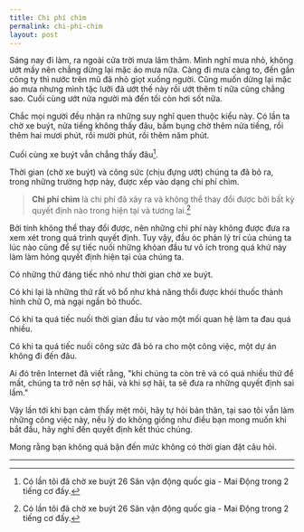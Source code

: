 ```yaml
---
title: Chi phí chìm
permalink: chi-phi-chim
layout: post
---
```


Sáng nay đi làm, ra  ngoài cửa trời mưa lâm thâm. Mình nghĩ mưa nhỏ, không ướt mấy nên chẳng dừng lại mặc áo mưa nữa. Càng đi mưa càng to, đến gần công ty thì nước trên mũ đã nhỏ giọt xuống người. Cũng muốn dừng lại mặc áo mưa nhưng mình tặc lưỡi đã ướt thế này rồi ướt thêm tí nữa cũng chẳng sao. Cuối cùng ướt nửa người mà đến tối còn hơi sốt nữa.

Chắc mọi người đều nhận ra những suy nghĩ quen thuộc kiểu này. Có lần ta chờ xe buýt, nửa tiếng không thấy đâu, bấm bụng chờ thêm nửa tiếng, rồi thêm hai mươi phút, rồi mười phút, rồi thêm năm phút.

Cuối cùng xe buýt vẫn chẳng thấy đâu[^n].

Thời gian (chờ xe buýt) và công sức (chịu đựng ướt) chúng ta đã bỏ ra, trong những trường hợp này, được xếp vào dạng chi phí chìm.

> **Chi phí chìm** là chi phí đã xảy ra và không thể thay đổi được bởi bất kỳ quyết định nào trong hiện tại và tương lai.[^n]

Bởi tính không thể thay đổi được, nên những chi phí này không được đưa ra xem xét trong quá trình quyết định. Tuy vậy, đầu óc phản lý trí của chúng ta lúc nào cũng để sự tiếc nuối những khỏan đầu tư vô ích trong quá khứ này làm làm hỏng quyết định hiện tại của chúng ta.

Có những thử đáng tiếc nhỏ như thời gian chờ xe buýt.

Có khi lại là những thứ rất vô bổ như khả năng thổi được khói thuốc thành hình chữ O, mà ngại ngần bỏ thuốc.

Có khi ta quá tiếc nuối thời gian đầu tư vào một mối quan hệ làm ta đau quá nhiều.

Có khi ta quá tiếc nuối công sức đã bỏ ra cho một công việc, một dự án không đi đến đâu.

Ai đó trên Internet đã viết rằng, "khi chúng ta còn trẻ và có quá nhiều thứ để mất, chúng ta trở nên sợ hãi, và khi sợ hãi, ta sẽ đưa ra những quyết định sai lầm."

Vậy lần tới khi bạn cảm thấy mệt mỏi, hãy tự hỏi bản thân, tại sao tôi vẫn làm những công việc này, nếu lý do không giống như điều bạn mong muốn khi bắt đầu, hãy nghĩ đến quyết định kết thúc chúng.

Mong rằng bạn không quá bận đến mức không có thời gian đặt câu hỏi.

---
[^n]: Có lần tôi đã chờ xe buýt 26 Sân vận động quốc gia - Mai Động trong 2 tiếng cơ đấy.

[^n]: [wikipedia](https://vi.wikipedia.org/wiki/Chi_ph%C3%AD_ch%C3%ACm)
